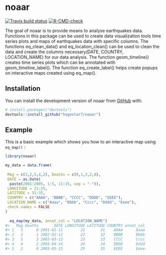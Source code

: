 
<!-- README.md is generated from README.Rmd. Please edit that file -->

# noaar

<!-- badges: start -->

[![Travis build
status](https://travis-ci.com/hugostar7/noaar.svg?branch=main)](https://travis-ci.com/hugostar7/noaar)
[![R-CMD-check](https://github.com/hugostar7/noaar/actions/workflows/R-CMD-check.yaml/badge.svg)](https://github.com/hugostar7/noaar/actions/workflows/R-CMD-check.yaml)
<!-- badges: end -->

The goal of noaar is to provide means to analyse earthquakes data.
Functions in this package can be used to create data visualization tools
time series plots and maps of earthquakes data with specific columns.
The functions eq_clean_data() and eq_location_clean() can be used to
clean the data and create the columns necessary(DATE, COUNTRY,
LOCATION_NAME) for our data analysis. The function geom_timeline()
creates time series plots which can be annotated with
geom_timeline_label(). The function eq_create_label() helps create
popups on interactive maps created using eq_map().

## Installation

You can install the development version of noaar from
[GitHub](https://github.com/) with:

``` r
# install.packages("devtools")
devtools::install_github("hugostar7/noaar")
```

## Example

This is a basic example which shows you how to an interactive map using
`eq_map()` :

``` r
library(noaar)

my_data = data.frame(
  
 Mag = c(3,2,5,4,2), Deaths = c(0,1,3,2,0),
 DATE = as.Date(
  paste(2001:2005, 1:5, 11:15, sep = "-")),
 LONGITUDE = 21:25,
 LATITUDE = 31:35,
 COUNTRY = c("AAAA", "BBBB", "CCCC", "DDDD", "EEEE"),
 LOCATION_NAME = c("Aaaa", "Bbbb", "Cccc", "Dddd", "Eeee"),
 check.names = FALSE
)
  
  eq_map(my_data, annot_col = "LOCATION_NAME")
#>   Mag Deaths       DATE LONGITUDE LATITUDE COUNTRY annot_col
#> 1   3      0 2001-01-11        21       31    AAAA      Aaaa
#> 2   2      1 2002-02-12        22       32    BBBB      Bbbb
#> 3   5      3 2003-03-13        23       33    CCCC      Cccc
#> 4   4      2 2004-04-14        24       34    DDDD      Dddd
#> 5   2      0 2005-05-15        25       35    EEEE      Eeee
```
